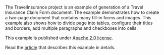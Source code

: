 ﻿The TravelInsurance project is an example of generation of a Travel Insurance Claim Form document. The example demonstrates how to create a two-page document that contains many fill-in forms and images. This example also shows how to divide page into tables, configure their titles and borders, add multiple paragraphs and checkboxes into cells.

This example is published under [Apache 2.0 license](https://www.apache.org/licenses/LICENSE-2.0).

Read the [article](TravelInsurance%20article.md) that describes this example in details.
